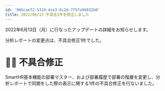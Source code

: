```yaml
---
id: '06bcaef2-5310-4ce3-8c2d-7f57a99832b0'
title: 2022/06/13 不具合1件を修正しました
---
```


2022年6月13日（月）に行なったアップデートの詳細をお知らせします。

分析レポートの変更点は、不具合修正1件でした。


# 👨‍⚕️ 不具合修正

SmartHR基本機能の部署マスター、および部署履歴で部署の階層を変更し、分析レポートで同期をした際の表示に関する1件の不具合修正を行ないました。